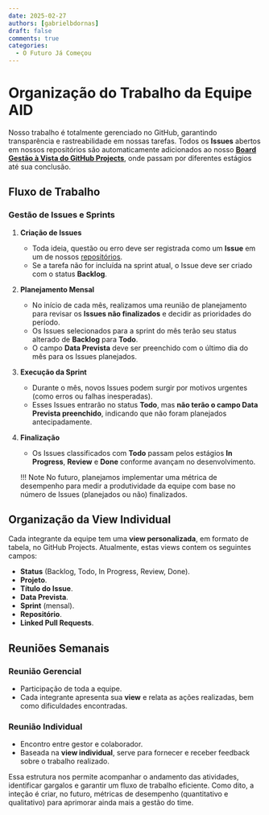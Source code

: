 ```yaml
---
date: 2025-02-27
authors: [gabrielbdornas]
draft: false
comments: true
categories:
  - O Futuro Já Começou
---
```


# Organização do Trabalho da Equipe AID

Nosso trabalho é totalmente gerenciado no GitHub, garantindo transparência e rastreabilidade em nossas tarefas.
Todos os **Issues** abertos em nossos repositórios são automaticamente adicionados ao nosso [**Board Gestão à Vista do GitHub Projects**](https://github.com/orgs/splor-mg/projects/13/), onde passam por diferentes estágios até sua conclusão.

<!-- more -->

## Fluxo de Trabalho

### Gestão de Issues e Sprints

1. **Criação de Issues**
    - Toda ideia, questão ou erro deve ser registrada como um **Issue** em um de nossos [repositórios](https://github.com/orgs/splor-mg/repositories).
    - Se a tarefa não for incluída na sprint atual, o Issue deve ser criado com o status **Backlog**.

1. **Planejamento Mensal**
    - No início de cada mês, realizamos uma reunião de planejamento para revisar os **Issues não finalizados** e decidir as prioridades do período.
    - Os Issues selecionados para a sprint do mês terão seu status alterado de **Backlog** para **Todo**.
    - O campo **Data Prevista** deve ser preenchido com o último dia do mês para os Issues planejados.

1. **Execução da Sprint**
    - Durante o mês, novos Issues podem surgir por motivos urgentes (como erros ou falhas inesperadas).
    - Esses Issues entrarão no status **Todo**, mas **não terão o campo Data Prevista preenchido**, indicando que não foram planejados antecipadamente.

1. **Finalização**
    - Os Issues classificados com **Todo** passam pelos estágios **In Progress**, **Review** e **Done** conforme avançam no desenvolvimento.

    !!! Note
        No futuro, planejamos implementar uma métrica de desempenho para medir a produtividade da equipe com base no número de Issues (planejados ou não) finalizados.

## Organização da View Individual

Cada integrante da equipe tem uma **view personalizada**, em formato de tabela, no GitHub Projects.
Atualmente, estas views contem os seguintes campos:

- **Status** (Backlog, Todo, In Progress, Review, Done).
- **Projeto**.
- **Título do Issue**.
- **Data Prevista**.
- **Sprint** (mensal).
- **Repositório**.
- **Linked Pull Requests**.

## Reuniões Semanais

### Reunião Gerencial
- Participação de toda a equipe.
- Cada integrante apresenta sua **view** e relata as ações realizadas, bem como dificuldades encontradas.

### Reunião Individual
- Encontro entre gestor e colaborador.
- Baseada na **view individual**, serve para fornecer e receber feedback sobre o trabalho realizado.

Essa estrutura nos permite acompanhar o andamento das atividades, identificar gargalos e garantir um fluxo de trabalho eficiente.
Como dito, a inteção é criar, no futuro, métricas de desempenho (quantitativo e qualitativo) para aprimorar ainda mais a gestão do time.
